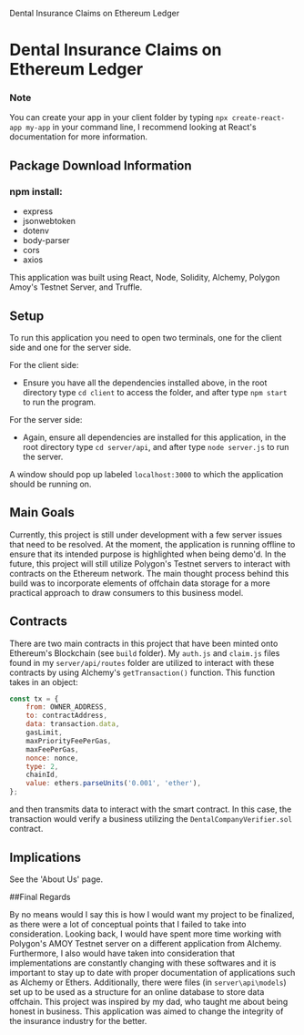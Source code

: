 Dental Insurance Claims on Ethereum Ledger

# Dental Insurance Claims on Ethereum Ledger

### Note
You can create your app in your client folder by typing `npx create-react-app my-app` in your command line, I recommend looking at React's documentation for more information.
## Package Download Information

### npm install:
- express
- jsonwebtoken
- dotenv
- body-parser
- cors
- axios

This application was built using React, Node, Solidity, Alchemy, Polygon Amoy's Testnet Server, and Truffle.

## Setup

To run this application you need to open two terminals, one for the client side and one for the server side. 

For the client side:
- Ensure you have all the dependencies installed above, in the root directory type `cd client` to access the folder, and after type `npm start` to run the program.

For the server side:
- Again, ensure all dependencies are installed for this application, in the root directory type `cd server/api`, and after type `node server.js` to run the server.

A window should pop up labeled `localhost:3000` to which the application should be running on.

## Main Goals

Currently, this project is still under development with a few server issues that need to be resolved. At the moment, the application is running offline to ensure that its intended purpose is highlighted when being demo'd. In the future, this project will still utilize Polygon's Testnet servers to interact with contracts on the Ethereum network. The main thought process behind this build was to incorporate elements of offchain data storage for a more practical approach to draw consumers to this business model.

## Contracts

There are two main contracts in this project that have been minted onto Ethereum's Blockchain (see `build` folder). My `auth.js` and `claim.js` files found in my `server/api/routes` folder are utilized to interact with these contracts by using Alchemy's `getTransaction()` function. This function takes in an object:

```javascript
const tx = {
    from: OWNER_ADDRESS,
    to: contractAddress,
    data: transaction.data,
    gasLimit,
    maxPriorityFeePerGas,
    maxFeePerGas,
    nonce: nonce,
    type: 2,
    chainId,
    value: ethers.parseUnits('0.001', 'ether'),
};

```
and then transmits data to interact with the smart contract. In this case, the transaction would verify a business utilizing the `DentalCompanyVerifier.sol` contract.
## Implications

See the 'About Us' page.

##Final Regards

By no means would I say this is how I would want my project to be finalized, as there were a lot of conceptual points that I failed to take into consideration. Looking back, I would have spent more time working with Polygon's AMOY Testnet server on a different application from Alchemy. Furthermore, I also would have taken into consideration that implementations are constantly changing with these softwares and it is important to stay up to date with proper documentation of applications such as Alchemy or Ethers. Additionally, there were files (in `server\api\models`) set up to be used as a structure for an online database to store data offchain. This project was inspired by my dad, who taught me about being honest in business. This application was aimed to change the integrity of the insurance industry for the better.